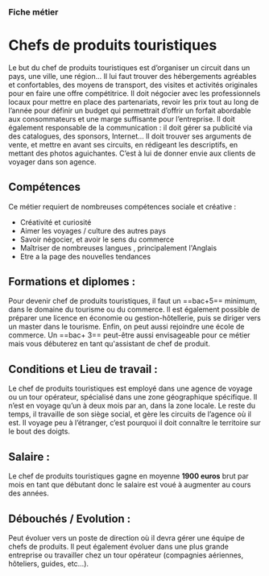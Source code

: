 ### Fiche métier 
# **Chefs de produits touristiques**
 Le but du chef de produits touristiques est d’organiser un circuit dans un pays, une ville, une région... Il lui faut trouver des hébergements agréables et confortables, des moyens de transport, des visites et activités originales pour en faire une offre compétitrice. Il doit négocier avec les professionnels locaux pour mettre en place des partenariats, revoir les prix tout au long de l’année pour définir un budget qui permettrait d’offrir un forfait abordable aux consommateurs et une marge suffisante pour l’entreprise. Il doit également responsable de la communication : il doit gérer sa publicité via des catalogues, des sponsors, Internet… Il doit trouver ses arguments de vente, et mettre en avant ses circuits, en rédigeant les descriptifs, en mettant des photos aguichantes. C’est à lui de donner envie aux clients de voyager dans son agence.

## Compétences 

Ce métier requiert de nombreuses compétences sociale et créative : 
- Créativité et curiosité
- Aimer les voyages / culture des autres pays 
- Savoir négocier, et avoir le sens du commerce 
- Maîtriser de nombreuses langues , principalement l'Anglais
- Etre a la page des nouvelles tendances


## Formations et diplomes :

Pour devenir chef de produits touristiques, il faut un ==bac+5== minimum, dans le domaine du tourisme ou du commerce. Il est également possible de préparer une licence en économie ou gestion-hôtellerie, puis se diriger vers un master dans le tourisme. Enfin, on peut aussi rejoindre une école de commerce. Un ==bac+ 3== peut-être aussi envisageable pour ce métier mais vous débuterez en tant qu'assistant de chef de produit.


## Conditions et Lieu de travail :

Le chef de produits touristiques est employé dans une agence de voyage ou un tour opérateur, spécialisé dans une zone géographique spécifique. Il n’est en voyage qu’un à deux mois par an, dans la zone locale. Le reste du temps, il travaille de son siège social, et gère les circuits de l’agence où il est. Il voyage peu à l’étranger, c’est pourquoi il doit connaître le territoire sur le bout des doigts.

## Salaire :

Le chef de produits touristiques gagne en moyenne **1900 euros** brut par mois en tant que débutant donc le salaire est voué à augmenter au cours des années.

## Débouchés / Evolution : 

Peut évoluer vers un poste de direction où il devra gérer une équipe de chefs de produits. Il peut également évoluer dans une plus grande entreprise ou travailler chez un tour opérateur (compagnies aériennes, hôteliers, guides, etc...).
